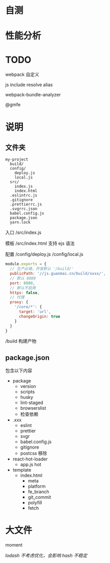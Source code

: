 # 自测

# 性能分析

# TODO

webpack 自定义

js include resolve alias

webpack-bundle-analyzer

@gmfe

# 说明

## 文件夹

```
my-project
  build/
  config/
    deploy.js
    local.js
  src/
    index.js
    index.html
  .eslintrc.js
  .gitignore
  .prettierrc.js
  .svgrrc.json
  babel.config.js
  package.json
  yarn.lock
```


入口 /src/index.js

模板 /src/index.html 支持 ejs 语法

配置 /config/deploy.js /config/local.js

```javascript
module.exports = {
  // 生产必填，开发默认 '/build/'
  publicPath: '//js.guanmai.cn/build/xxxx/',
  // 默认 8080
  port: 8080,
  // 默认不启用
  https: false,
  // 代理
  proxy: {
    '/core/*': {
      target: 'url',
      changeOrigin: true
    }
  }
}
```

/build 构建产物

## package.json

包含以下内容

- package
  - version
  - scripts
  - husky 
  - lint-staged
  - browserslist
  - 检查依赖
- .xxx
  - eslint
  - prettier
  - svgr
  - babel.config.js
  - gitignore
  - postcss 移除
- react-hot-loader 
  - app.js hot 
- template
  - index.html
    - meta
    - platform
    - fe_branch
    - git_commit
    - polyfill
    - fetch
 
# 大文件

moment

_lodash 不考虑优化，会影响 hash 不稳定_

